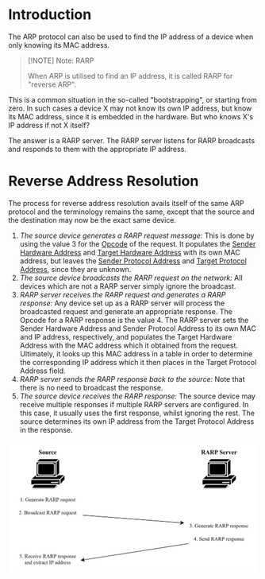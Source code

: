 # Introduction

The ARP protocol can also be used to find the IP address of a device when only knowing its MAC address. 

>[!NOTE] Note: RARP
>
>When ARP is utilised to find an IP address, it is called RARP for "reverse ARP".
>

This is a common situation in the so-called "bootstrapping", or starting from zero. In such cases a device X may not know its own IP address, but know its MAC address, since it is embedded in the hardware. But who knows X's IP address if not X itself?

The answer is a RARP server. The RARP server listens for RARP broadcasts and responds to them with the appropriate IP address.

# Reverse Address Resolution
The process for reverse address resolution avails itself of the same ARP protocol and the terminology remains the same, except that the source and the destination may now be the exact same device.

1. *The source device generates a RARP request message:* This is done by using the value 3 for the [Opcode](ARP%20Message%20Format.md) of the request. It populates the [Sender Hardware Address](ARP%20Message%20Format.md) and [Target Hardware Address](ARP%20Message%20Format.md) with its own MAC address, but leaves the [Sender Protocol Address](ARP%20Message%20Format.md) and [Target Protocol Address](ARP%20Message%20Format.md), since they are unknown.
2. *The source device broadcasts the RARP request on the network:* All devices which are not a RARP server simply ignore the broadcast.
3. *RARP server receives the RARP request and generates a RARP response:* Any device set up as a RARP server will process the broadcasted request and generate an appropriate response. The Opcode for a RARP response is the value 4. The RARP server sets the Sender Hardware Address and Sender Protocol Address to its own MAC and IP address, respectively, and populates the Target Hardware Address with the MAC address which it obtained from the request. Ultimately, it looks up this MAC address in a table in order to determine the corresponding IP address which it then places in the Target Protocol Address field.
4. *RARP server sends the RARP response back to the source:* Note that there is no need to broadcast the response.
5. *The source device receives the RARP response:* The source device may receive multiple responses if multiple RARP servers are configured. In this case, it usually uses the first response, whilst ignoring the rest. The source determines its own IP address from the Target Protocol Address in the response.

![](Resources/Images/Reverse%20Address%20Resolution.svg)